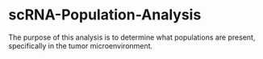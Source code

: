 # scRNA-Population-Analysis
The purpose of this analysis is to determine what populations are present, specifically in the tumor microenvironment.
